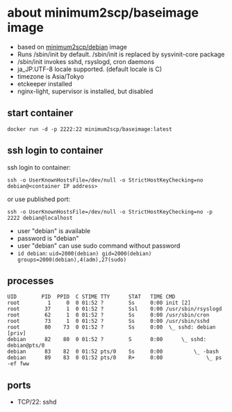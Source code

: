 # about minimum2scp/baseimage image

 * based on [minimum2scp/debian](https://github.com/minimum2scp/dockerfiles/tree/master/debian) image
 * Runs /sbin/init by default. /sbin/init is replaced by sysvinit-core package
 * /sbin/init invokes sshd, rsyslogd, cron daemons
 * ja_JP.UTF-8 locale supported. (default locale is C)
 * timezone is Asia/Tokyo
 * etckeeper installed
 * nginx-light, supervisor is installed, but disabled

## start container

```
docker run -d -p 2222:22 minimum2scp/baseimage:latest
```

## ssh login to container

ssh login to container:

```
ssh -o UserKnownHostsFile=/dev/null -o StrictHostKeyChecking=no debian@<container IP address>
```

or use published port:

```
ssh -o UserKnownHostsFile=/dev/null -o StrictHostKeyChecking=no -p 2222 debian@localhost
```

 * user "debian" is available
 * password is "debian"
 * user "debian" can use sudo command without password
 * `id debian`: `uid=2000(debian) gid=2000(debian) groups=2000(debian),4(adm),27(sudo)`

## processes

```
UID        PID  PPID  C STIME TTY      STAT   TIME CMD
root         1     0  0 01:52 ?        Ss     0:00 init [2]
root        37     1  0 01:52 ?        Ssl    0:00 /usr/sbin/rsyslogd
root        62     1  0 01:52 ?        Ss     0:00 /usr/sbin/cron
root        73     1  0 01:52 ?        Ss     0:00 /usr/sbin/sshd
root        80    73  0 01:52 ?        Ss     0:00  \_ sshd: debian [priv]
debian      82    80  0 01:52 ?        S      0:00      \_ sshd: debian@pts/0
debian      83    82  0 01:52 pts/0    Ss     0:00          \_ -bash
debian      89    83  0 01:52 pts/0    R+     0:00              \_ ps -ef fww
```

## ports

 * TCP/22: sshd

